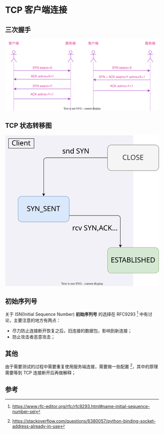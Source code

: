 # TCP 客户端连接

## 三次握手

![](./images/handshake.drawio.svg)

## TCP 状态转移图

![](./images/tcp_state.drawio.svg)

## 初始序列号

关于 ISN(Initial Sequence Number) **初始序列号** 的选择在 RFC9293 [^isn] 中有讨论，主要注意的地方有两点：

- 尽力防止连接断开恢复之后，旧连接的数据包，影响到新连接；
- 防止攻击者恶意攻击；

## 其他

由于需要测试的过程中需要重复使用服务端连接，需要做一些配置 [^timewait]，其中的原理需要等到 TCP 连接断开后再做解释；

## 参考

[^timewait]: <https://stackoverflow.com/questions/6380057/python-binding-socket-address-already-in-use>
[^isn]: <https://www.rfc-editor.org/rfc/rfc9293.html#name-initial-sequence-number-sel>
